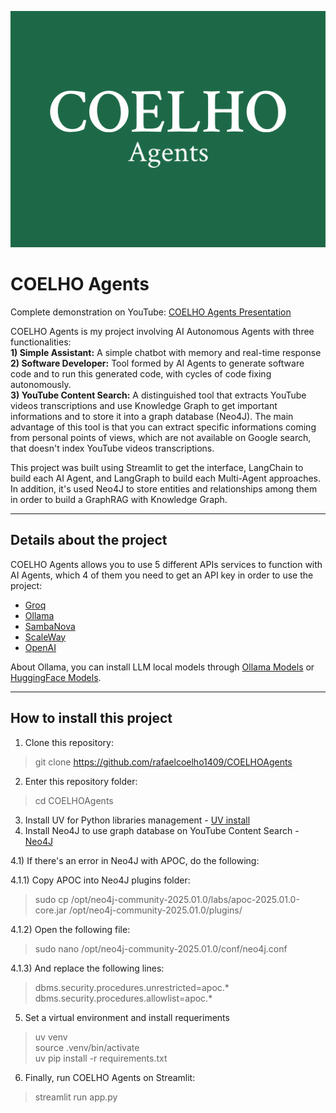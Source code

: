 ![COELHO Agents](assets/coelho_agents_logo.png)
# COELHO Agents
Complete demonstration on YouTube: [COELHO Agents Presentation](https://www.youtube.com/watch?v=lxXcUA0jmcM)

COELHO Agents is my project involving AI Autonomous Agents with three functionalities:  
**1) Simple Assistant:** A simple chatbot with memory and real-time response  
**2) Software Developer:** Tool formed by AI Agents to generate software code and to run this generated code, with cycles of code fixing autonomously.  
**3) YouTube Content Search:** A distinguished tool that extracts YouTube videos transcriptions and use Knowledge Graph to get important informations and to store it into a graph database (Neo4J). The main advantage of this tool is that you can extract specific informations coming from personal points of views, which are not available on Google search, that doesn't index YouTube videos transcriptions.  


This project was built using Streamlit to get the interface, LangChain to build each AI Agent, and LangGraph to build each Multi-Agent approaches. In addition, it's used Neo4J to store entities and relationships among them in order to build a GraphRAG with Knowledge Graph.

---

## Details about the project  

COELHO Agents allows you to use 5 different APIs services to function with AI Agents, which 4 of them you need to get an API key in order to use the project:  
- [Groq](https://console.groq.com)
- [Ollama](https://ollama.com/download)
- [SambaNova](https://cloud.sambanova.ai/)
- [ScaleWay](https://account.scaleway.com/)
- [OpenAI](https://platform.openai.com/)

About Ollama, you can install LLM local models through [Ollama Models](https://ollama.com/library) or [HuggingFace Models](https://huggingface.co/models).

---

## How to install this project

1) Clone this repository:  
> git clone https://github.com/rafaelcoelho1409/COELHOAgents  
2) Enter this repository folder:  
> cd COELHOAgents  
3) Install UV for Python libraries management - [UV install](https://docs.astral.sh/uv/getting-started/installation/)  
4) Install Neo4J to use graph database on YouTube Content Search - [Neo4J](https://neo4j.com/docs/operations-manual/current/installation/)

4.1) If there's an error in Neo4J with APOC, do the following:  

4.1.1) Copy APOC into Neo4J plugins folder:  
> sudo cp /opt/neo4j-community-2025.01.0/labs/apoc-2025.01.0-core.jar /opt/neo4j-community-2025.01.0/plugins/  

4.1.2) Open the following file:  
> sudo nano /opt/neo4j-community-2025.01.0/conf/neo4j.conf  

4.1.3) And replace the following lines:  
> dbms.security.procedures.unrestricted=apoc.*  
> dbms.security.procedures.allowlist=apoc.*  
5) Set a virtual environment and install requeriments  
> uv venv  
> source .venv/bin/activate  
> uv pip install -r requirements.txt
6) Finally, run COELHO Agents on Streamlit:  
> streamlit run app.py